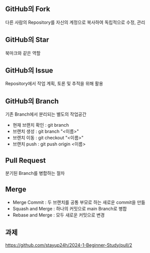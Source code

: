 ## GitHub의 Fork
다른 사람의 Repository를 자신의 계정으로 복사하여 독립적으로 수정, 관리

## GitHub의 Star
북마크와 같은 역할

## GitHub의 Issue
Repository에서 작업 계획, 토론 및 추적을 위해 활용

## GitHub의 Branch
기존 Branch에서 분리되는 별도의 작업공간 <br/>
- 현재 브랜치 확인 : git branch <br/>
- 브랜치 생성 : git branch "<이름>" <br/>
- 브랜치 이동 : git checkout "<이름>" <br/>
- 브랜치 push : git push origin <이름>

## Pull Request
분기된 Branch를 병합하는 절차

## Merge
- Merge Commit : 두 브랜치를 공통 부모로 하는 새로운 commit을 만듦 <br/>
- Squash and Merge : 하나의 커밋으로 main Branch로 병합 <br/>
- Rebase and Merge : 모두 새로운 커밋으로 변경 <br/>

## 과제
<https://github.com/stayup24h/2024-1-Beginner-Study/pull/2>